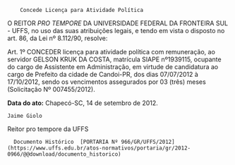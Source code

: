         Concede Licença para Atividade Política  

O REITOR *PRO TEMPORE* DA UNIVERSIDADE FEDERAL DA FRONTEIRA SUL - UFFS, no uso das suas atribuições legais, e tendo em vista o disposto no art. 86, da Lei nº 8.112/90, resolve:

 Art. 1º CONCEDER licença para atividade política com remuneração, ao servidor GELSON KRUK DA COSTA, matrícula SIAPE nº1939115, ocupante do cargo de Assistente em Administração, em virtude de candidatura ao cargo de Prefeito da cidade de Candoi-PR, dos dias 07/07/2012 à 17/10/2012, sendo os vencimentos assegurados por 03 (três) meses (Solicitação Nº 007455/2012).

  

   **Data do ato:** Chapecó-SC, 14 de setembro de 2012.   
 

    Jaime Giolo   
 Reitor pro tempore da UFFS 

      Documento Histórico  [PORTARIA Nº 966/GR/UFFS/2012](https://www.uffs.edu.br/atos-normativos/portaria/gr/2012-0966/@@download/documento_historico)     
      